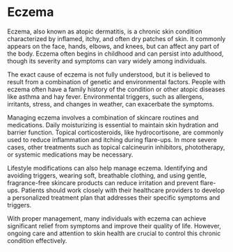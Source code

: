 <!--
source: gpt-40
aka: atopic dermatitis
tags: skin conditions 
-->

# Eczema

Eczema, also known as atopic dermatitis, is a chronic skin condition characterized by inflamed, itchy, and often dry patches of skin. It commonly appears on the face, hands, elbows, and knees, but can affect any part of the body. Eczema often begins in childhood and can persist into adulthood, though its severity and symptoms can vary widely among individuals.

The exact cause of eczema is not fully understood, but it is believed to result from a combination of genetic and environmental factors. People with eczema often have a family history of the condition or other atopic diseases like asthma and hay fever. Environmental triggers, such as allergens, irritants, stress, and changes in weather, can exacerbate the symptoms.

Managing eczema involves a combination of skincare routines and medications. Daily moisturizing is essential to maintain skin hydration and barrier function. Topical corticosteroids, like hydrocortisone, are commonly used to reduce inflammation and itching during flare-ups. In more severe cases, other treatments such as topical calcineurin inhibitors, phototherapy, or systemic medications may be necessary.

Lifestyle modifications can also help manage eczema. Identifying and avoiding triggers, wearing soft, breathable clothing, and using gentle, fragrance-free skincare products can reduce irritation and prevent flare-ups. Patients should work closely with their healthcare providers to develop a personalized treatment plan that addresses their specific symptoms and triggers.

With proper management, many individuals with eczema can achieve significant relief from symptoms and improve their quality of life. However, ongoing care and attention to skin health are crucial to control this chronic condition effectively.